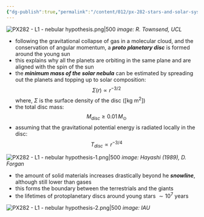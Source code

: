 ```yaml
---
{"dg-publish":true,"permalink":"/content/012/px-282-stars-and-solar-system/term-2-solar-system/l-formation-of-solar-system/px-282-l1-nebular-hypothesis/","noteIcon":"1","created":"2025-03-07T11:09:32.715+00:00","updated":"2025-03-16T10:26:31.705+00:00"}
---
```


![PX282 - L1 - nebular hypothesis.png|500](/img/user/pics/PX282%20-%20L1%20-%20nebular%20hypothesis.png)
*image: R. Townsend, UCL*

- following the gravitational collapse of gas in a molecular cloud, and the conservation of angular momentum, a ***proto planetary disc*** is formed around the young sun
- this explains why all the planets are orbiting in the same plane and are aligned with the spin of the sun
- the ***minimum mass of the solar nebula*** can be estimated by spreading out the planets and topping up to solar composition:
$$\Sigma (r) \propto r^{-3/2} $$
	where, $\Sigma$ is the surface density of the disc (\[kg m$^2$\])
- the total disc mass:
$$M_{disc} \geq 0.01\,M_{\odot}$$
- assuming that the gravitational potential energy is radiated locally in the disc:
$$T_{disc} \propto r^{-3/4}$$

![PX282 - L1 - nebular hypothesis-1.png|500](/img/user/pics/PX282%20-%20L1%20-%20nebular%20hypothesis-1.png)
*image: Hayashi (1989), D. Forgan*

- the amount of solid materials increases drastically beyond he ***snowline***, although still lower than gases
- this forms the boundary between the terrestrials and the giants
- the lifetimes of protoplanetary discs around young stars $\sim 10^7$ years

![PX282 - L1 - nebular hypothesis-2.png|500](/img/user/pics/PX282%20-%20L1%20-%20nebular%20hypothesis-2.png)
*image: IAU*

